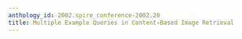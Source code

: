 ```yaml
---
anthology_id: 2002.spire_conference-2002.20
title: Multiple Example Queries in Content-Based Image Retrieval
---
```

